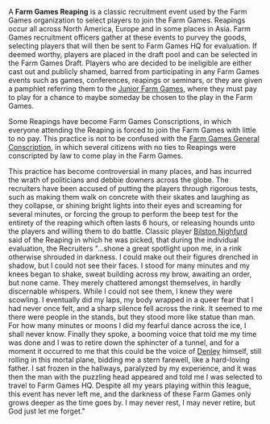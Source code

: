 A **Farm Games Reaping** is a classic recruitment event used by the Farm Games organization to select players to join the Farm Games. Reapings occur all across North America, Europe and in some places in Asia. Farm Games recruitment officers gather at these events to purvey the goods, selecting players that will then be sent to Farm Games HQ for evaluation. If deemed worthy, players are placed in the draft pool and can be selected in the Farm Games Draft. Players who are decided to be ineligible are either cast out and publicly shamed, barred from participating in any Farm Games events such as games, conferences, reapings or seminars, or they are given a pamphlet referring them to the [Junior Farm Games](#a), where they must pay to play for a chance to maybe someday be chosen to the play in the Farm Games. 

Some Reapings have become Farm Games Conscriptions, in which everyone attending the Reaping is forced to join the Farm Games with little to no pay. This practice is not to be confused with the [Farm Games General Conscription](#a), in which several citizens with no ties to Reapings were conscripted by law to come play in the Farm Games. 

This practice has become controversial in many places, and has incurred the wrath of politicians and debbie downers across the globe. The recruiters have been accused of putting the players through rigorous tests, such as making them walk on concrete with their skates and laughing as they collapse, or shining bright lights into their eyes and screaming for several minutes, or forcing the group to perform the beep test for the entirety of the reaping which often lasts 6 hours, or releasing hounds unto the players and willing them to do battle. Classic player [Bilston Nighfurd](#a) said of the Reaping in which he was picked, that during the individual evaluation, the Recruiters "...shone a great spotlight upon me, in a rink otherwise shrouded in darkness. I could make out their figures drenched in shadow, but I could not see their faces. I stood for many minutes and my knees began to shake, sweat building across my brow, awaiting an order, but none came. They merely chattered amongst themselves, in hardly discernable whispers. While I could not see them, I knew they were scowling. I eventually did my laps, my body wrapped in a queer fear that I had never once felt, and a sharp silence fell across the rink. It seemed to me there were people in the stands, but they stood more like statue than man. For how many minutes or moons I did my fearful dance across the ice, I shall never know. Finally they spoke, a booming voice that told me my time was done and I was to retire down the sphincter of a tunnel, and for a moment it occurred to me that this could be the voice of [Denley](paul_denley) himself, still rolling in this mortal plane, bidding me a stern farewell, like a hard-loving father. I sat frozen in the hallways, paralyzed by my experience, and it was then the man with the puzzling head appeared and told me I was selected to travel to Farm Games HQ. Despite all my years playing within this league, this event has never left me, and the darkness of these Farm Games only grows deeper as the time goes by. I may never rest, I may never retire, but God just let me forget."